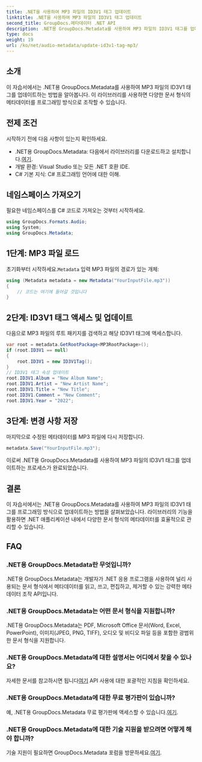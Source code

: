 ```yaml
---
title: .NET을 사용하여 MP3 파일의 ID3V1 태그 업데이트
linktitle: .NET을 사용하여 MP3 파일의 ID3V1 태그 업데이트
second_title: GroupDocs.메타데이터 .NET API
description: .NET용 GroupDocs.Metadata를 사용하여 MP3 파일의 ID3V1 태그를 업데이트합니다. .NET 애플리케이션에서 메타데이터를 쉽게 조작하려면 이 튜토리얼을 따르세요.
type: docs
weight: 19
url: /ko/net/audio-metadata/update-id3v1-tag-mp3/
---
```

## 소개
이 자습서에서는 .NET용 GroupDocs.Metadata를 사용하여 MP3 파일의 ID3V1 태그를 업데이트하는 방법을 알아봅니다. 이 라이브러리를 사용하면 다양한 문서 형식의 메타데이터를 프로그래밍 방식으로 조작할 수 있습니다.
## 전제 조건
시작하기 전에 다음 사항이 있는지 확인하세요.
- .NET용 GroupDocs.Metadata: 다음에서 라이브러리를 다운로드하고 설치합니다.[여기](https://releases.groupdocs.com/metadata/net/).
- 개발 환경: Visual Studio 또는 모든 .NET 호환 IDE.
- C# 기본 지식: C# 프로그래밍 언어에 대한 이해.

## 네임스페이스 가져오기
필요한 네임스페이스를 C# 코드로 가져오는 것부터 시작하세요.
```csharp
using GroupDocs.Formats.Audio;
using System;
using GroupDocs.Metadata;
```
## 1단계: MP3 파일 로드
 초기화부터 시작하세요.`Metadata` 입력 MP3 파일의 경로가 있는 개체:
```csharp
using (Metadata metadata = new Metadata("YourInputFile.mp3"))
{
    // 코드는 여기에 들어갈 것입니다
}
```
## 2단계: ID3V1 태그 액세스 및 업데이트
다음으로 MP3 파일의 루트 패키지를 검색하고 해당 ID3V1 태그에 액세스합니다.
```csharp
var root = metadata.GetRootPackage<MP3RootPackage>();
if (root.ID3V1 == null)
{
    root.ID3V1 = new ID3V1Tag();
}
// ID3V1 태그 속성 업데이트
root.ID3V1.Album = "New Album Name";
root.ID3V1.Artist = "New Artist Name";
root.ID3V1.Title = "New Title";
root.ID3V1.Comment = "New Comment";
root.ID3V1.Year = "2022";
```
## 3단계: 변경 사항 저장
마지막으로 수정된 메타데이터를 MP3 파일에 다시 저장합니다.
```csharp
metadata.Save("YourInputFile.mp3");
```
이로써 .NET용 GroupDocs.Metadata를 사용하여 MP3 파일의 ID3V1 태그를 업데이트하는 프로세스가 완료되었습니다.

## 결론
이 자습서에서는 .NET용 GroupDocs.Metadata를 사용하여 MP3 파일의 ID3V1 태그를 프로그래밍 방식으로 업데이트하는 방법을 살펴보았습니다. 라이브러리의 기능을 활용하면 .NET 애플리케이션 내에서 다양한 문서 형식의 메타데이터를 효율적으로 관리할 수 있습니다.

## FAQ
### .NET용 GroupDocs.Metadata란 무엇입니까?
.NET용 GroupDocs.Metadata는 개발자가 .NET 응용 프로그램을 사용하여 널리 사용되는 문서 형식에서 메타데이터를 읽고, 쓰고, 편집하고, 제거할 수 있는 강력한 메타데이터 조작 API입니다.
### .NET용 GroupDocs.Metadata는 어떤 문서 형식을 지원합니까?
.NET용 GroupDocs.Metadata는 PDF, Microsoft Office 문서(Word, Excel, PowerPoint), 이미지(JPEG, PNG, TIFF), 오디오 및 비디오 파일 등을 포함한 광범위한 문서 형식을 지원합니다.
### .NET용 GroupDocs.Metadata에 대한 설명서는 어디에서 찾을 수 있나요?
 자세한 문서를 참고하시면 됩니다[여기](https://reference.groupdocs.com/metadata/net/) API 사용에 대한 포괄적인 지침을 확인하세요.
### .NET용 GroupDocs.Metadata에 대한 무료 평가판이 있습니까?
 예, .NET용 GroupDocs.Metadata 무료 평가판에 액세스할 수 있습니다.[여기](https://releases.groupdocs.com/).
### .NET용 GroupDocs.Metadata에 대한 기술 지원을 받으려면 어떻게 해야 합니까?
 기술 지원이 필요하면 GroupDocs.Metadata 포럼을 방문하세요.[여기](https://forum.groupdocs.com/c/metadata/14).